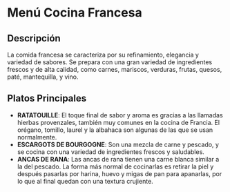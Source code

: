 # Menú Cocina Francesa

## Descripción
La comida francesa se caracteriza por su refinamiento, elegancia y variedad de sabores. Se prepara con una gran variedad de ingredientes frescos y de alta calidad, como carnes, mariscos, verduras, frutas, quesos, paté, mantequilla, y vino. 

## Platos Principales
- **RATATOUILLE**: El toque final de sabor y aroma es gracias a las llamadas hierbas provenzales, también muy comunes en la cocina de Francia. El orégano, tomillo, laurel y la albahaca son algunas de las que se usan normalmente.
- **ESCARGOTS DE BOURGOGNE**: Son una mezcla de carne y pescado, y se cocina con una variedad de ingredientes frescos y saludables.
- **ANCAS DE RANA**: Las ancas de rana tienen una carne blanca similar a la del pescado. La forma más normal de cocinarlas es retirar la piel y después pasarlas por harina, huevo y migas de pan para apanarlas, por lo que al final quedan con una textura crujiente.
